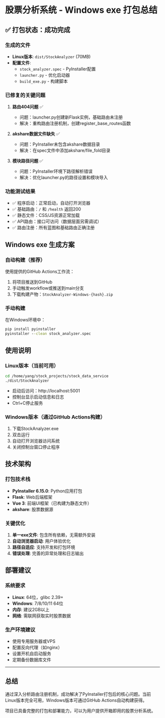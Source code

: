 # 股票分析系统 - Windows exe 打包总结

## ✅ 打包状态：成功完成

### 生成的文件
- **Linux版本**: `dist/StockAnalyzer` (70MB)
- **配置文件**: 
  - `stock_analyzer.spec` - PyInstaller配置
  - `launcher.py` - 优化启动器
  - `build_exe.py` - 构建脚本

### 已修复的关键问题
1. **路由404问题** ✅ 
   - 问题：launcher.py创建新Flask实例，基础路由未注册
   - 解决：重构路由注册机制，创建register_base_routes函数

2. **akshare数据文件缺失** ✅
   - 问题：PyInstaller未包含akshare数据目录
   - 解决：在spec文件中添加akshare/file_fold目录

3. **模块路径问题** ✅
   - 问题：PyInstaller环境下路径解析错误
   - 解决：优化launcher.py的路径设置和模块导入

### 功能测试结果
- ✅ 程序启动：正常启动，自动打开浏览器
- ✅ 基础路由：`/` 和 `/health` 返回200
- ✅ 静态文件：CSS/JS资源正常加载
- ✅ API路由：接口可访问（数据层面另需调试）
- ✅ 路由注册：所有蓝图和基础路由正确注册

## Windows exe 生成方案

### 自动构建（推荐）
使用提供的GitHub Actions工作流：
1. 将项目推送到GitHub
2. 手动触发workflow或推送到main分支
3. 下载构建产物：`StockAnalyzer-Windows-{hash}.zip`

### 手动构建
在Windows环境中：
```cmd
pip install pyinstaller
pyinstaller --clean stock_analyzer.spec
```

## 使用说明

### Linux版本（当前可用）
```bash
cd /home/yang/stock_projects/stock_data_service
./dist/StockAnalyzer
```
- 启动后访问：http://localhost:5001
- 控制台显示启动信息和日志
- Ctrl+C停止服务

### Windows版本（通过GitHub Actions构建）
1. 下载StockAnalyzer.exe
2. 双击运行
3. 自动打开浏览器访问系统
4. 关闭控制台窗口停止程序

## 技术架构

### 打包技术栈
- **PyInstaller 6.15.0**: Python应用打包
- **Flask**: Web后端框架
- **Vue 3**: 前端UI框架（已构建为静态文件）
- **akshare**: 股票数据源

### 关键优化
1. **单一exe文件**: 包含所有依赖，无需额外安装
2. **自动浏览器启动**: 用户体验优化
3. **路径自适应**: 支持开发和打包环境
4. **错误处理**: 完善的异常处理和日志输出

## 部署建议

### 系统要求
- **Linux**: 64位，glibc 2.39+
- **Windows**: 7/8/10/11 64位
- **内存**: 建议2GB以上
- **网络**: 需联网获取实时股票数据

### 生产环境建议
- 使用专用服务器或VPS
- 配置反向代理（如nginx）
- 设置开机自启动服务
- 定期备份数据库文件

---

## 总结

通过深入分析路由注册机制，成功解决了PyInstaller打包后的核心问题。当前Linux版本完全可用，Windows版本可通过GitHub Actions自动构建获得。

项目已具备完整的打包和部署能力，可以为用户提供开箱即用的股票分析系统。